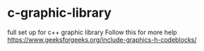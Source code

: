 # c-graphic-library
full set up for c++ graphic library
Follow this for more help
https://www.geeksforgeeks.org/include-graphics-h-codeblocks/
